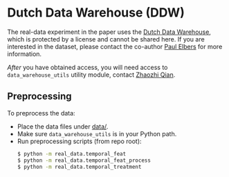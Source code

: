 # Dutch Data Warehouse (DDW)

The real-data experiment in the paper uses the [Dutch Data Warehouse](https://pubmed.ncbi.nlm.nih.gov/34425864/), which is protected by a license and cannot be shared here.
If you are interested in the dataset, please contact the co-author [Paul Elbers](https://nl.linkedin.com/in/paulelbersmdphd) for more information. 

*After* you have obtained access, you will need access to `data_warehouse_utils` utility module, contact [Zhaozhi Qian](http://www.damtp.cam.ac.uk/person/zq224).



## Preprocessing

To preprocess the data:
* Place the data files under [data/](../data/).
* Make sure `data_warehouse_utils` is in your Python path.
* Run preprocessing scripts (from repo root):
    ```bash
    $ python -m real_data.temporal_feat
    $ python -m real_data.temporal_feat_process
    $ python -m real_data.temporal_treatment
    ```

